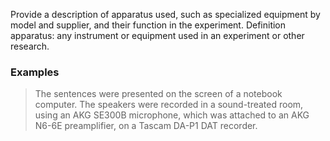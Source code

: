 Provide a description of apparatus used, such as specialized equipment by model and supplier, and their function in the experiment. Definition apparatus: any instrument or equipment used in an experiment or other research.

### Examples

> The sentences were presented on the screen of a notebook computer. The speakers were recorded in a sound-treated room, using an AKG SE300B microphone, which was attached to an AKG N6-6E preamplifier, on a Tascam DA-P1 DAT recorder.

<!-- <div x-data="{ count: 5, string: $el.innerHTML, cursor: 'pointer' }" x-text="$truncate(string, { words: count, ellipsis: '] - show full citation' })" @click="count = undefined, cursor = 'default'" :class="{ 'cursor-default' : cursor === 'default', 'cursor-pointer text-right underline' : cursor !== 'default' }" class="text-xs">[Adank, P., Evans, B. G., Stuart-Smith, J., & Scott, S. K. (2009). Comprehension of familiar and unfamiliar native accents under adverse listening conditions. Journal of Experimental Psychology: Human Perception and Performance, 35(2), 520-529. https://doi.org/10.1037/a0013552]
</div> -->
